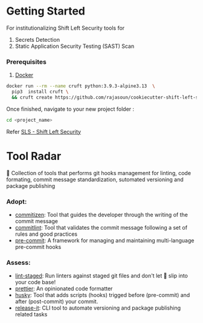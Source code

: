 # Getting Started

For institutionalizing Shift Left Security tools for

1. Secrets Detection
2. Static Application Security Testing (SAST) Scan

### Prerequisites

1. [Docker](https://www.docker.com/)

```sh
docker run --rm --name cruft python:3.9.3-alpine3.13  \
  pip3  install cruft \
  && cruft create https://github.com/rajasoun/cookiecutter-shift-left-security
```

Once finished, navigate to your new project folder :

```sh
cd <project_name>
```

Refer [SLS - Shift Left Security](SLS.md)



# Tool Radar
🚀 Collection of tools that performs git hooks management for linting, code formating, commit message standardization, sutomated versioning and package publishing

### Adopt:
-   [commitizen](https://github.com/commitizen/cz-cli): Tool that guides the developer through the writing of the commit message
-   [commitlint](https://github.com/conventional-changelog/commitlint): Tool that validates the commit message following a set of rules and good practices
-   [pre-commit](https://pre-commit.com/): A framework for managing and maintaining multi-language pre-commit hooks

### Assess:
-   [lint-staged](https://github.com/okonet/lint-staged): Run linters against staged git files and don't let :poop: slip into your code base!
-   [prettier](https://prettier.io/): An opinionated code formatter
-   [husky](https://github.com/typicode/husky): Tool that adds scripts (hooks) trigged before (pre-commit) and after (post-commit) your commit.
-   [release-it](https://github.com/release-it/release-it): CLI tool to automate versioning and package publishing related tasks
